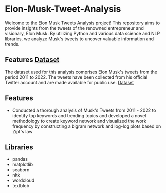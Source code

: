 # Elon-Musk-Tweet-Analysis

Welcome to the Elon Musk Tweets Analysis project! This repository aims to provide insights from the tweets of the renowned entrepreneur and visionary, Elon Musk. By utilizing Python and various data science and NLP libraries, we analyze Musk's tweets to uncover valuable information and trends.

## Features <a href='https://www.kaggle.com/datasets/ayhmrba/elon-musk-tweets-2010-2021'>Dataset</a>
The dataset used for this analysis comprises Elon Musk's tweets from the period 2011 to 2022. The tweets have been collected from his official Twitter account and are made available for public use. <a href='https://www.kaggle.com/datasets/ayhmrba/elon-musk-tweets-2010-2021'>Dataset</a>

## Features
* Conducted a thorough analysis of Musk's Tweets from 2011 - 2022 to identify top keywords and trending topics and developed a novel methodology to create keyword network and visualized the work frequency by constructing a bigram network and log-log plots based on Zipf's law

## Libraries
* pandas
* matplotlib
* seaborn
* nltk
* wordcloud
* textblob
